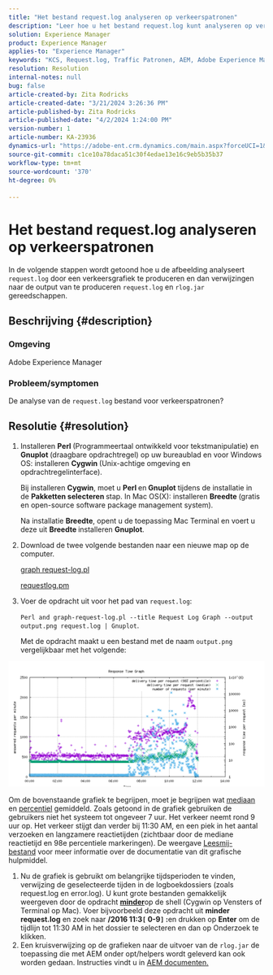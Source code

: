 ```yaml
---
title: "Het bestand request.log analyseren op verkeerspatronen"
description: "Leer hoe u het bestand request.log kunt analyseren op verkeerspatronen in Adobe Experience Manager."
solution: Experience Manager
product: Experience Manager
applies-to: "Experience Manager"
keywords: "KCS, Request.log, Traffic Patronen, AEM, Adobe Experience Manager, Request Log Graph"
resolution: Resolution
internal-notes: null
bug: false
article-created-by: Zita Rodricks
article-created-date: "3/21/2024 3:26:36 PM"
article-published-by: Zita Rodricks
article-published-date: "4/2/2024 1:24:00 PM"
version-number: 1
article-number: KA-23936
dynamics-url: "https://adobe-ent.crm.dynamics.com/main.aspx?forceUCI=1&pagetype=entityrecord&etn=knowledgearticle&id=1757c565-97e7-ee11-904d-6045bd006b3d"
source-git-commit: c1ce10a78daca51c30f4edae13e16c9eb5b35b37
workflow-type: tm+mt
source-wordcount: '370'
ht-degree: 0%

---
```


# Het bestand request.log analyseren op verkeerspatronen


In de volgende stappen wordt getoond hoe u de afbeelding analyseert `request.log` door een verkeersgrafiek te produceren en dan verwijzingen naar de output van te produceren `request.log` en `rlog.jar` gereedschappen.

## Beschrijving {#description}


### <b>Omgeving</b>

Adobe Experience Manager



### <b>Probleem/symptomen</b>

De analyse van de `request.log` bestand voor verkeerspatronen?


## Resolutie {#resolution}


1. Installeren <b>Perl </b>(Programmeertaal ontwikkeld voor tekstmanipulatie) en <b>Gnuplot </b>(draagbare opdrachtregel) op uw bureaublad en voor Windows OS: installeren <b>Cygwin </b>(Unix-achtige omgeving en opdrachtregelinterface).

   Bij installeren <b>Cygwin</b>, moet u <b>Perl </b>en<b> Gnuplot</b> tijdens de installatie in de <b>Pakketten selecteren </b>stap. In Mac OS(X): installeren <b>Breedte </b>(gratis en open-source software package management system).


   Na installatie <b>Breedte</b>, opent u de toepassing Mac Terminal en voert u deze uit <b>Breedte </b>installeren <b>Gnuplot</b>.
2. Download de twee volgende bestanden naar een nieuwe map op de computer.

   [graph request-log.pl](https://raw.githubusercontent.com/joerghoh/cq5-utils/master/scripts/request.log/graph-request-log.pl)

   [requestlog.pm](https://raw.githubusercontent.com/joerghoh/cq5-utils/master/scripts/request.log/requestlog.pm)
3. Voer de opdracht uit voor het pad van `request.log`: <b> </b>


   `Perl and graph-request-log.pl --title Request Log Graph --output output.png request.log | Gnuplot`.


   Met de opdracht maakt u een bestand met de naam `output.png` vergelijkbaar met het volgende:


![](assets/23a59622-99e7-ee11-904d-6045bd006b3d.png)

Om de bovenstaande grafiek te begrijpen, moet je begrijpen wat [mediaan](https://www.mathsisfun.com/definitions/median.html) en [percentiel](https://www.mathsisfun.com/data/percentiles.html) gemiddeld. Zoals getoond in de grafiek gebruiken de gebruikers niet het systeem tot ongeveer 7 uur. Het verkeer neemt rond 9 uur op. Het verkeer stijgt dan verder bij 11:30 AM, en een piek in het aantal verzoeken en langzamere reactietijden (zichtbaar door de mediane reactietijd en 98e percentiele markeringen). De weergave [Leesmij-bestand](https://github.com/joerghoh/cq5-utils/tree/master/scripts/request.log) voor meer informatie over de documentatie van dit grafische hulpmiddel.

1. Nu de grafiek is gebruikt om belangrijke tijdsperioden te vinden, verwijzing de geselecteerde tijden in de logboekdossiers (zoals request.log en error.log). U kunt grote bestanden gemakkelijk weergeven door de opdracht <b>[minder](https://ja.wikipedia.org/wiki/Less_%28Unix%29)</b>op de shell (Cygwin op Vensters of Terminal op Mac). Voer bijvoorbeeld deze opdracht uit <b>minder request.log</b> en zoek naar <b>/2016 11:3`[` 0-9`]` :</b>en drukken op <b>Enter</b> om de tijdlijn tot 11:30 AM in het dossier te selecteren en dan op Onderzoek te klikken.<br>
2. Een kruisverwijzing op de grafieken naar de uitvoer van de `rlog.jar` de toepassing die met AEM onder opt/helpers wordt geleverd kan ook worden gedaan. Instructies vindt u in [AEM documenten.](https://experienceleague.adobe.com/en/docs/experience-manager-release-information/aem-release-updates/previous-updates/aem-previous-versions)

